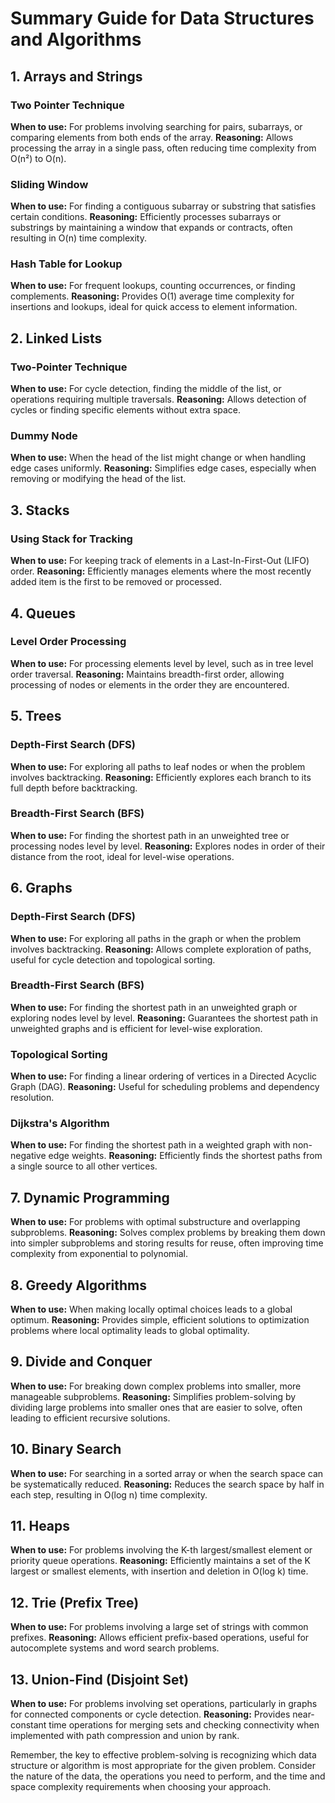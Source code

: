 # Summary Guide for Data Structures and Algorithms

## 1. Arrays and Strings

### Two Pointer Technique
**When to use:** For problems involving searching for pairs, subarrays, or comparing elements from both ends of the array.
**Reasoning:** Allows processing the array in a single pass, often reducing time complexity from O(n²) to O(n).

### Sliding Window
**When to use:** For finding a contiguous subarray or substring that satisfies certain conditions.
**Reasoning:** Efficiently processes subarrays or substrings by maintaining a window that expands or contracts, often resulting in O(n) time complexity.

### Hash Table for Lookup
**When to use:** For frequent lookups, counting occurrences, or finding complements.
**Reasoning:** Provides O(1) average time complexity for insertions and lookups, ideal for quick access to element information.

## 2. Linked Lists

### Two-Pointer Technique
**When to use:** For cycle detection, finding the middle of the list, or operations requiring multiple traversals.
**Reasoning:** Allows detection of cycles or finding specific elements without extra space.

### Dummy Node
**When to use:** When the head of the list might change or when handling edge cases uniformly.
**Reasoning:** Simplifies edge cases, especially when removing or modifying the head of the list.

## 3. Stacks

### Using Stack for Tracking
**When to use:** For keeping track of elements in a Last-In-First-Out (LIFO) order.
**Reasoning:** Efficiently manages elements where the most recently added item is the first to be removed or processed.

## 4. Queues

### Level Order Processing
**When to use:** For processing elements level by level, such as in tree level order traversal.
**Reasoning:** Maintains breadth-first order, allowing processing of nodes or elements in the order they are encountered.

## 5. Trees

### Depth-First Search (DFS)
**When to use:** For exploring all paths to leaf nodes or when the problem involves backtracking.
**Reasoning:** Efficiently explores each branch to its full depth before backtracking.

### Breadth-First Search (BFS)
**When to use:** For finding the shortest path in an unweighted tree or processing nodes level by level.
**Reasoning:** Explores nodes in order of their distance from the root, ideal for level-wise operations.

## 6. Graphs

### Depth-First Search (DFS)
**When to use:** For exploring all paths in the graph or when the problem involves backtracking.
**Reasoning:** Allows complete exploration of paths, useful for cycle detection and topological sorting.

### Breadth-First Search (BFS)
**When to use:** For finding the shortest path in an unweighted graph or exploring nodes level by level.
**Reasoning:** Guarantees the shortest path in unweighted graphs and is efficient for level-wise exploration.

### Topological Sorting
**When to use:** For finding a linear ordering of vertices in a Directed Acyclic Graph (DAG).
**Reasoning:** Useful for scheduling problems and dependency resolution.

### Dijkstra's Algorithm
**When to use:** For finding the shortest path in a weighted graph with non-negative edge weights.
**Reasoning:** Efficiently finds the shortest paths from a single source to all other vertices.

## 7. Dynamic Programming

**When to use:** For problems with optimal substructure and overlapping subproblems.
**Reasoning:** Solves complex problems by breaking them down into simpler subproblems and storing results for reuse, often improving time complexity from exponential to polynomial.

## 8. Greedy Algorithms

**When to use:** When making locally optimal choices leads to a global optimum.
**Reasoning:** Provides simple, efficient solutions to optimization problems where local optimality leads to global optimality.

## 9. Divide and Conquer

**When to use:** For breaking down complex problems into smaller, more manageable subproblems.
**Reasoning:** Simplifies problem-solving by dividing large problems into smaller ones that are easier to solve, often leading to efficient recursive solutions.

## 10. Binary Search

**When to use:** For searching in a sorted array or when the search space can be systematically reduced.
**Reasoning:** Reduces the search space by half in each step, resulting in O(log n) time complexity.

## 11. Heaps

**When to use:** For problems involving the K-th largest/smallest element or priority queue operations.
**Reasoning:** Efficiently maintains a set of the K largest or smallest elements, with insertion and deletion in O(log k) time.

## 12. Trie (Prefix Tree)

**When to use:** For problems involving a large set of strings with common prefixes.
**Reasoning:** Allows efficient prefix-based operations, useful for autocomplete systems and word search problems.

## 13. Union-Find (Disjoint Set)

**When to use:** For problems involving set operations, particularly in graphs for connected components or cycle detection.
**Reasoning:** Provides near-constant time operations for merging sets and checking connectivity when implemented with path compression and union by rank.

Remember, the key to effective problem-solving is recognizing which data structure or algorithm is most appropriate for the given problem. Consider the nature of the data, the operations you need to perform, and the time and space complexity requirements when choosing your approach.

